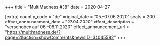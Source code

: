 +++
title = "MultiMadness #38"
date = 2020-04-27

[extra]
country_code = "de"
original_date = "05.–07.06.2020"
seats = 200
effect_announcement_date = "27.04.2020"
effect_description = "verschoben auf 06.–08.11.2020"
effect_announcement_url = "https://multimadness.de/?page=2&action=showComments&newsID=34045582"
+++

